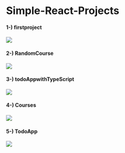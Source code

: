 # Simple-React-Projects
#### 1-) firstproject

![](https://i.imgur.com/y8xF6Ab.png)

#### 2-) RandomCourse

![](https://media.giphy.com/media/v1.Y2lkPTc5MGI3NjExcjE0cXowaDR4cWV5eTZjbHYxNTBua2pxNTl2M3ZqMGxneXcxdWZpMCZlcD12MV9pbnRlcm5hbF9naWZfYnlfaWQmY3Q9Zw/wzzMis6YatkuooDNTW/giphy.gif)

#### 3-) todoAppwithTypeScript

![](https://i.imgur.com/zLRpBW9.png)

#### 4-) Courses

![](https://media.giphy.com/media/v1.Y2lkPTc5MGI3NjExeTl0NXV1YWFmZWc1b25meDE1Z2x3bmsyZmZ4cGRzZWo1c2J1ZHk2NSZlcD12MV9pbnRlcm5hbF9naWZfYnlfaWQmY3Q9Zw/JtDWaTNchaR3XPslPz/giphy.gif)

#### 5-) TodoApp

![](https://media.giphy.com/media/v1.Y2lkPTc5MGI3NjExbnA5Mm9zNDY4anptMHozbmx1czhka3pzeTkwc3I0bXk0aG5xY3NwZCZlcD12MV9pbnRlcm5hbF9naWZfYnlfaWQmY3Q9Zw/pfkEooyxUfePUdIopn/giphy.gif)

